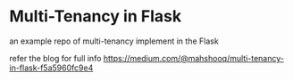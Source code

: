 # Multi-Tenancy in Flask

an example repo of multi-tenancy implement in the Flask

refer the blog for full info https://medium.com/@mahshooq/multi-tenancy-in-flask-f5a5960fc9e4
